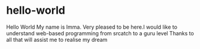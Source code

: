 # hello-world
Hello World
My name is Imma. Very pleased to be here.I would like to understand web-based programming from srcatch to a guru level
Thanks to all that will assist me to realise my dream
